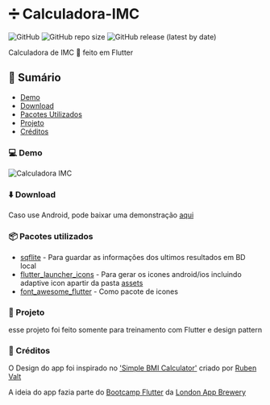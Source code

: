 # :heavy_division_sign: Calculadora-IMC 
![GitHub](https://img.shields.io/github/license/lucasliet/Calculadora-IMC) ![GitHub repo size](https://img.shields.io/github/repo-size/lucasliet/Calculadora-IMC) ![GitHub release (latest by date)](https://img.shields.io/github/v/release/lucasliet/Calculadora-IMC?color=red)

Calculadora de IMC 🧮 feito em Flutter

## :notebook: Sumário
- [Demo](#computer-demo)
- [Download](#arrow_down-download)
- [Pacotes Utilizados](#package-pacotes-utilizados)
- [Projeto](#thinking-projeto)
- [Créditos](#tada-créditos)

### :computer: Demo
![Calculadora IMC](https://user-images.githubusercontent.com/49222261/81252356-2431de80-8ffc-11ea-899f-d7c8059d0a92.gif)

### :arrow_down: Download
Caso use Android, pode baixar uma demonstração [aqui](https://github.com/lucasliet/Calculadora-IMC/releases/latest)

### :package: Pacotes utilizados
- [sqflite](https://pub.dev/packages/sqflite) - Para guardar as informações dos ultimos resultados em BD local
- [flutter_launcher_icons](https://pub.dev/packages/flutter_launcher_icons) - Para gerar os icones android/ios incluindo adaptive icon apartir da pasta [assets](https://github.com/lucasliet/Calculadora-IMC/tree/master/assets)
- [font_awesome_flutter](https://pub.dev/packages/font_awesome_flutter) - Como pacote de icones

### :thinking: Projeto
esse projeto foi feito somente para treinamento com Flutter e design pattern

### :tada: Créditos
O Design do app foi inspirado no ['Simple BMI Calculator'](https://dribbble.com/shots/4585382-Simple-BMI-Calculator) criado por [Ruben Valt](https://dribbble.com/rvaalt)

A ideia do app fazia parte do [Bootcamp Flutter](https://www.udemy.com/course/flutter-bootcamp-with-dart/) da [London App Brewery](https://github.com/londonappbrewery/)
